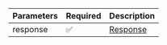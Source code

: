 | Parameters 	| Required 	                | Description                                                             	    |
|------------	|----------	                |-------------------------------------------------------------------------	    |
| response   	| :white_check_mark:      	| [Response](Response.md)                                                 	    |